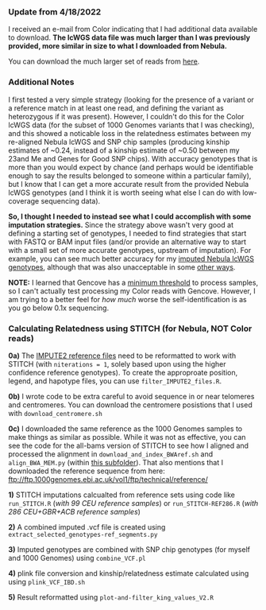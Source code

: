 ### Update from 4/18/2022

I received an e-mail from Color indicating that I had additional data available to download.  **The lcWGS data file was much larger than I was previously provided, more similar in size to what I downloaded from Nebula.** 

You can download the much larger set of reads from [here](https://storage.googleapis.com/cdw-metagenomics/Color/38721806153623_lcWGS.fastq.gz).

### Additional Notes

I first tested a very simple strategy (looking for the presence of a variant or a reference match in at least one read, and defining the variant as heterozygous if it was present).  However, I couldn't do this for the Color lcWGS data (for the subset of 1000 Genomes variants that I was checking), and this showed a noticable loss in the relatedness estimates between my re-aligned Nebula lcWGS and SNP chip samples (producing kinship estimates of ~0.24, instead of a kinship estimate of ~0.50 between my 23and Me and Genes for Good SNP chips).  With accuracy genotypes that is more than you would expect by chance (and perhaps would be identifiable enough to say the results belonged to someone within a particular family), but I know that I can get a more accurate result from the provided Nebula lcWGS genotypes (and I think it is worth seeing what else I can do with low-coverage sequencing data).

**So, I thought I needed to instead see what I could accomplish with some imputation strategies.**  Since the strategy above wasn't very good at defining a starting set of genotypes, I needed to find strategies that start with FASTQ or BAM input files (and/or provide an alternative way to start with a small set of more accurate genotypes, upstream of imputation).  For example, you can see much better accuracy for my [imputed Nebula lcWGS genotypes](https://github.com/cwarden45/DTC_Scripts/blob/master/Nebula/Downsample_IBD/README.md), although that was also unacceptable in some [other ways](http://cdwscience.blogspot.com/2019/08/low-coverage-sequencing-is-not.html).

**NOTE:** I learned that Gencove has a [minimum threshold](https://github.com/cwarden45/DTC_Scripts/tree/master/Nebula/Gencove) to process samples, so I can't actually test processing my Color reads with Gencove.  However, I am trying to a better feel for *how much* worse the self-identification is as you go below 0.1x sequencing.

### Calculating Relatedness using STITCH (for Nebula, NOT Color reads)

**0a)** The [IMPUTE2 reference files](https://mathgen.stats.ox.ac.uk/impute/impute_v2.html#reference) need to be reformatted to work with STITCH (with `niterations = 1`, solely based upon using the higher confidence reference genotypes).  To create the approproate position, legend, and hapotype files, you can use `filter_IMPUTE2_files.R`.

**0b)** I wrote code to be extra careful to avoid sequence in or near telomeres and centromeres.  You can download the centromere posistions that I used with `download_centromere.sh`

**0c)** I downloaded the same reference as the 1000 Genomes samples to make things as similar as possible.  While it was not as effective, you can see the code for the all-bams version of STITCH to see how I aligned and processed the alignment in `download_and_index_BWAref.sh` and `align_BWA_MEM.py` (within [this subfolder](https://github.com/cwarden45/DTC_Scripts/tree/master/Nebula/Gencove/STITCH)).  That also mentions that I downloaded the reference sequence from here: ftp://ftp.1000genomes.ebi.ac.uk/vol1/ftp/technical/reference/

**1)** STITCH imputations calcualted from reference sets using code like `run_STITCH.R` (*with 99 CEU reference samples*) or `run_STITCH-REF286.R` (*with 286 CEU+GBR+ACB reference samples*)

**2)** A combined imputed .vcf file is created using `extract_selected_genotypes-ref_segments.py`

**3)** Imputed genotypes are combined with SNP chip genotypes (for myself and 1000 Genomes) using `combine_VCF.pl`

**4)** plink file conversion and kinship/relatedness estimate calculated using  using `plink_VCF_IBD.sh`

**5)** Result reformatted using `plot-and-filter_king_values_V2.R`
